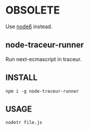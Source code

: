 OBSOLETE
========
Use [node6](https://github.com/requireio/node6) instead.

node-traceur-runner
-------------------
Run next-ecmascript in traceur.

INSTALL
-------
`npm i -g node-traceur-runner`

USAGE
-----
`nodetr file.js`